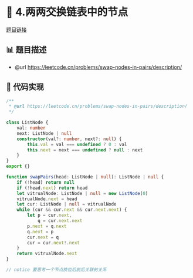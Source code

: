 # 🎳 4.两两交换链表中的节点

[题目链接](https://leetcode.cn/problems/swap-nodes-in-pairs/description/)

## 📊 题目描述
* @url https://leetcode.cn/problems/swap-nodes-in-pairs/description/

## 📎 代码实现
```typescript
/**
 * @url https://leetcode.cn/problems/swap-nodes-in-pairs/description/
 */

class ListNode {
    val: number
    next: ListNode | null
    constructor(val?: number, next?: null) {
        this.val = val === undefined ? 0 : val
        this.next = next === undefined ? null : next
    }
}
export {}

function swapPairs(head: ListNode | null): ListNode | null {
    if (!head) return null
    if (!head.next) return head
    let vitrualNode: ListNode | null = new ListNode(0)
    vitrualNode.next = head
    let cur: ListNode | null = vitrualNode
    while (cur && cur.next && cur.next.next) {
        let p = cur.next,
            q = cur.next.next
        p.next = q.next
        q.next = p
        cur.next = q
        cur = cur.next!.next
    }
    return vitrualNode.next
}

// notice 要思考一个节点换位后前后关联的关系

```

